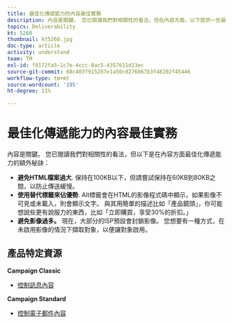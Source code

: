 ```yaml
---
title: 最佳化傳遞能力的內容最佳實務
description: 內容是關鍵。 您已閱讀我們對相關性的看法，但在內容方面，以下提供一些最佳化傳遞能力的額外秘訣。
topics: Deliverability
kt: 5260
thumbnail: kt5260.jpg
doc-type: article
activity: understand
team: TM
exl-id: f0172fa5-1c7e-4ccc-8ac5-4357611d13ec
source-git-commit: 68c403f915287e1a50cd276b67b3f48202f45446
workflow-type: tm+mt
source-wordcount: '195'
ht-degree: 11%

---
```


# 最佳化傳遞能力的內容最佳實務

內容是關鍵。 您已閱讀我們對相關性的看法，但以下是在內容方面最佳化傳遞能力的額外秘訣：

* **避免HTML檔案過大**. 保持在100KB以下，但請嘗試保持在60KB到80KB之間，以防止傳送緩慢。
* **使用替代標籤來佔優勢**. Alt標籤會在HTML的影像程式碼中顯示，如果影像不可見或未載入，則會顯示文字。 與其用簡單的描述比如「產品鏡頭」，你可能想說些更有說服力的東西，比如「立即購買，享受30%的折扣。」
* **避免影像過多。** 現在，大部分的ISP預設會封鎖影像。 您想要有一種方式，在未啟用影像的情況下擷取對象，以便讓對象啟用。

## 產品特定資源

**Campaign Classic**

* [控制訊息內容](https://experienceleague.adobe.com/docs/campaign-classic/using/sending-messages/deliverability-management/control-message-content.html)

**Campaign Standard**

* [控制電子郵件內容](https://experienceleague.adobe.com/docs/campaign-standard/using/testing-and-sending/managing-deliverability/control-email-content.html#testing-and-sending)
